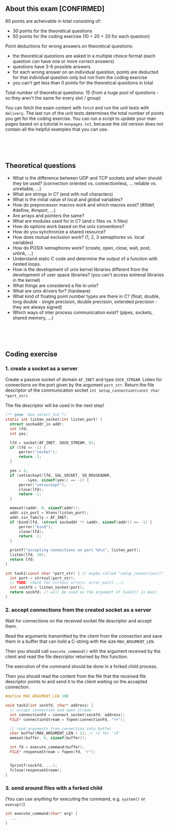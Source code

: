 ## About this exam [CONFIRMED]

80 points are acheivable in total consisting of:

- 30 points for the theoretical questions
- 50 points for the coding exercise (10 + 20 + 20 for each question)

Point deductions for wrong answers on theoretical questions:

- the theoretical questions are asked in a multiple choice format (each question can have one or more correct answers)
- questions have 3-6 possible answers
- for each wrong answer on an individual question, points are deducted for that individual question only but not from the coding exercise
- you can't get less than 0 points for the theoretical questions in total

Total number of theoretical questions: 15 (from a huge pool of questions - so they aren't the same for every slot / group)

You can fetch the exam content with `fetch` and run the unit tests with `delivery`.
The last run of the unit tests determines the total number of points you get for the coding exercise.
You can run a script to update your man pages based on a tutorial in `manpages.txt`, because the old version does not contain all the helpful examples that you can use.

<br><br><br>

## Theoretical questions

- What is the difference between UDP and TCP sockets and when should they be used? (connection oriented vs. connectionless, ... reliable vs. unreliable, ...)
- What are strings in C? (end with null characters)
- What is the initial value of local and global variables?
- How do preprocessor macros work and which macros exist? (#ifdef, #define, #import, ...)
- Are arrays and pointers the same?
- What are modules used for in C? (and c files vs. h files)
- How do options work based on the unix conventions?
- How do you synchronize a shared resource?
- How does mutual exclusion work? (1, 2, 3 semaphores vs. local variables)
- How do POSIX semaphores work? (create, open, close, wait, post, unlink, ...)
- Understand static C code and determine the output of a function with nested loops.
- How is the development of unix kernel libraries different from the development of user space libraries? (you can't access extrenal libraries in the kernel)
- What things are considered a file in unix?
- What are unix drivers for? (hardware)
- What kind of floating point number types are there in C? (float, double, long double - single precision, double precision, extended precision - they are always signed)
- Which ways of inter process communication exist? (pipes, sockets, shared memory, ...)

<br><br><br>

## Coding exercise

### 1. create a socket as a server

Create a passive socket of domain `AF_INET` and type `SOCK_STREAM`.
Listen for connections on the port given by the argument `port_str`.
Return the file descriptor of the communication socket `int setup_connection(const char *port_str)`.

The file descriptor will be used in the next step!

```c
/** @see `man select_tut`*/
static int listen_socket(int listen_port) {
  struct sockaddr_in addr;
  int lfd;
  int yes;

  lfd = socket(AF_INET, SOCK_STREAM, 0);
  if (lfd == -1) {
      perror("socket");
      return -1;
  }

  yes = 1;
  if (setsockopt(lfd, SOL_SOCKET, SO_REUSEADDR,
          &yes, sizeof(yes)) == -1) {
      perror("setsockopt");
      close(lfd);
      return -1;
  }

  memset(&addr, 0, sizeof(addr));
  addr.sin_port = htons(listen_port);
  addr.sin_family = AF_INET;
  if (bind(lfd, (struct sockaddr *) &addr, sizeof(addr)) == -1) {
      perror("bind");
      close(lfd);
      return -1;
  }

  printf("accepting connections on port %d\n", listen_port);
  listen(lfd, 10);
  return lfd;
}

int task1(const char *port_str) { // maybe called "setup_connection()" ?
  int port = strtoul(port_str);
  // TODO: check for strtoul errors: error_exit(...);
  int sockfd = listen_socket(port);
  return sockfd; // will be used as the argument of task2() in main
}
```


### 2. accept connections from the created socket as a server

Wait for connections on the received socket file descriptor and accept them.

Read the arguments transmitted by the client from the connection and save them in a buffer that can hold a C-string with the size `MAX_ARGUMENT_LEN`.

Then you should call `execute_command()` with the argument received by the client and read the file descriptor returned by this function.

The execution of the command should be done in a forked child process.

Then you should read the content from the file that the received file descriptor points to and send it to the client waiting on the accepted connection.

```c
#define MAX_ARGUMENT_LEN 100

void task2(int sockfd, char* address) {
  // accept connection and open stream
  int connectionFd = connect_socket(sockfd, address);
  FILE* connectionStream = fopen(connectionFd, "r+");  

  // read arguments from connection into buffer
  char buffer[MAX_ARGUMENT_LEN + 1]; // +1 for '\0'
  memset(buffer, 0, sizeof(buffer));

  int fd = execute_command(buffer);
  FILE* responseStream = fopen(fd, "r");


  fprintf(sockfd, ...);
  fclose(responseStream);
}
```

### 3. send around files with a forked child

(You can use anything for executing the command, e.g. `system()` or `execvp()`)

```c
int execute_command(char* arg) {
  ...
}
```
